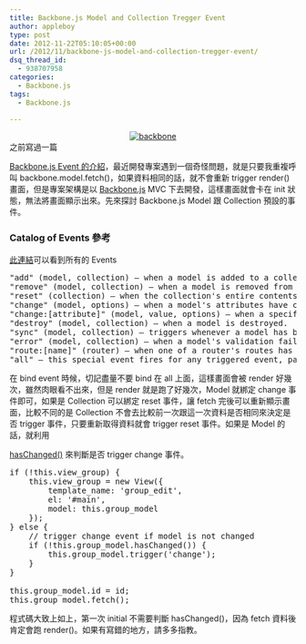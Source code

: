 ```yaml
---
title: Backbone.js Model and Collection Tregger Event
author: appleboy
type: post
date: 2012-11-22T05:10:05+00:00
url: /2012/11/backbone-js-model-and-collection-tregger-event/
dsq_thread_id:
  - 938707958
categories:
  - Backbone.js
tags:
  - Backbone.js

---
```

<div style="margin: 0 auto; text-align: center;">
  <a title="backbone by appleboy46, on Flickr" href="https://www.flickr.com/photos/appleboy/7059615321/"><img src="https://i1.wp.com/farm6.staticflickr.com/5338/7059615321_097833dea8.jpg?resize=451%2C80&#038;ssl=1" alt="backbone" data-recalc-dims="1" /></a>
</div> 之前寫過一篇 

<a href="http://blog.wu-boy.com/2012/04/introduction-to-backbone-js-event/" target="_blank">Backbone.js Event 的介紹</a>，最近開發專案遇到一個奇怪問題，就是只要我重複呼叫 backbone.model.fetch()，如果資料相同的話，就不會重新 trigger render() 畫面，但是專案架構是以 <a href="http://backbonejs.org" target="_blank">Backbone.js</a> MVC 下去開發，這樣畫面就會卡在 init 狀態，無法將畫面顯示出來。先來探討 Backbone.js Model 跟 Collection 預設的事件。 <!--more-->

### Catalog of Events 參考

<a href="http://backbonejs.org/#FAQ-events" target="_blank">此連結</a>可以看到所有的 Events 

<pre class="brush: bash; title: ; notranslate" title="">"add" (model, collection) — when a model is added to a collection.
"remove" (model, collection) — when a model is removed from a collection.
"reset" (collection) — when the collection's entire contents have been replaced.
"change" (model, options) — when a model's attributes have changed.
"change:[attribute]" (model, value, options) — when a specific attribute has been updated.
"destroy" (model, collection) — when a model is destroyed.
"sync" (model, collection) — triggers whenever a model has been successfully synced to the server.
"error" (model, collection) — when a model's validation fails, or a save call fails on the server.
"route:[name]" (router) — when one of a router's routes has matched.
"all" — this special event fires for any triggered event, passing the event name as the first argument.</pre> 在 bind event 時候，切記盡量不要 bind 在 all 上面，這樣畫面會被 render 好幾次，雖然肉眼看不出來，但是 render 就是跑了好幾次，Model 就綁定 change 事件即可，如果是 Collection 可以綁定 reset 事件，讓 fetch 完後可以重新顯示畫面，比較不同的是 Collection 不會去比較前一次跟這一次資料是否相同來決定是否 trigger 事件，只要重新取得資料就會 trigger reset 事件。如果是 Model 的話，就利用 

<a href="http://backbonejs.org/#Model-hasChanged" target="_blank">hasChanged()</a> 來判斷是否 trigger change 事件。 

<pre class="brush: jscript; title: ; notranslate" title="">if (!this.view_group) {
    this.view_group = new View({
        template_name: 'group_edit',
        el: '#main',
        model: this.group_model
    });
} else {
    // trigger change event if model is not changed
    if (!this.group_model.hasChanged()) {
        this.group_model.trigger('change');
    }
}

this.group_model.id = id;
this.group_model.fetch();</pre> 程式碼大致上如上，第一次 initial 不需要判斷 hasChanged()，因為 fetch 資料後肯定會跑 render()。如果有寫錯的地方，請多多指教。